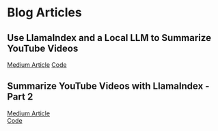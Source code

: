 # Blog Articles

## Use LlamaIndex and a Local LLM to Summarize YouTube Videos 
[Medium Article](https://medium.com/@bSharpML/use-llamaindex-and-a-local-llm-to-summarize-youtube-videos-29817440e671)
[Code](https://github.com/bSharpCyclist/blogs/blob/main/llama-index/LocalLlama.ipynb)

## Summarize YouTube Videos with LlamaIndex - Part 2
[Medium Article](https://medium.com/@bSharpML/summarize-youtube-videos-with-llamaindex-part-2-baaac5a7d0cd)  
[Code](https://github.com/bSharpCyclist/blogs/blob/main/llama-index/Youtube-Llama-Index.ipynb)